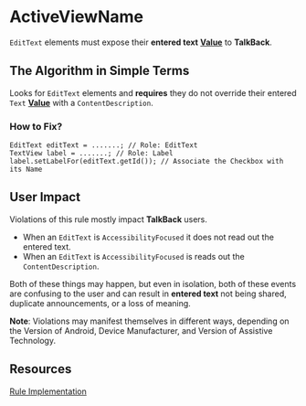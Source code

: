 # ActiveViewName

`EditText` elements must expose their **entered text** [**Value**](name-role-value.md#Value) to **TalkBack**.

## The Algorithm in Simple Terms

Looks for `EditText` elements and **requires** they do not override their entered `Text`
[**Value**](name-role-value.md#Value) with a `ContentDescription`.

### How to Fix?

```
EditText editText = .......; // Role: EditText
TextView label = .......; // Role: Label
label.setLabelFor(editText.getId()); // Associate the Checkbox with its Name
```

## User Impact

Violations of this rule mostly impact **TalkBack** users. 

- When an `EditText` is `AccessibilityFocused` it does not read out the entered text.
- When an `EditText` is `AccessibilityFocused` is reads out the `ContentDescription`.

Both of these things may happen, but even in isolation, both of these events are confusing to the
user and can result in **entered text** not being shared, duplicate announcements, or a loss of meaning.

**Note**: Violations may manifest themselves in different ways, depending on the Version of Android, 
Device Manufacturer, and Version of Assistive Technology.



## Resources

[Rule Implementation](https://github.com/dequelabs/axe-android/blob/5cbbddd48be53af11c82406d670dd199a5548f3b/src/main/java/com/deque/axe/android/rules/hierarchy/EditTextName.java)
